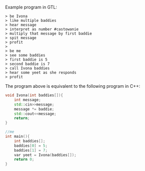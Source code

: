 Example program in GTL:
```
> be Ivona
> like multiple baddies
> hear message
> interpret as number #castowanie
> multiply that message by first baddie
> spit message
> profit
>
> be me
> see some baddies
> first baddie is 5
> second baddie is 7
> call Ivona baddies
> hear some yeet as she responds
> profit
```

The program above is equivalent to the following program in C++:
```c++
void Ivona(int baddies[]){
	int message;
	std::cin>>message;
	message *= baddie;
	std::cout<<message;
	return;
}

//me
int main(){
	int baddies[];
	baddies[0] = 5;
	baddies[1] = 7;
	var yeet = Ivona(baddies[]);
	return 0;
}
```


